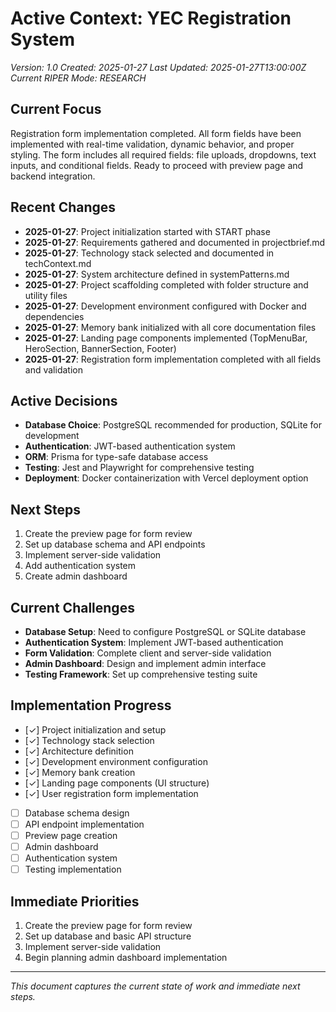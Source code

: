 # Active Context: YEC Registration System
*Version: 1.0*
*Created: 2025-01-27*
*Last Updated: 2025-01-27T13:00:00Z*
*Current RIPER Mode: RESEARCH*

## Current Focus
Registration form implementation completed. All form fields have been implemented with real-time validation, dynamic behavior, and proper styling. The form includes all required fields: file uploads, dropdowns, text inputs, and conditional fields. Ready to proceed with preview page and backend integration.

## Recent Changes
- **2025-01-27**: Project initialization started with START phase
- **2025-01-27**: Requirements gathered and documented in projectbrief.md
- **2025-01-27**: Technology stack selected and documented in techContext.md
- **2025-01-27**: System architecture defined in systemPatterns.md
- **2025-01-27**: Project scaffolding completed with folder structure and utility files
- **2025-01-27**: Development environment configured with Docker and dependencies
- **2025-01-27**: Memory bank initialized with all core documentation files
- **2025-01-27**: Landing page components implemented (TopMenuBar, HeroSection, BannerSection, Footer)
- **2025-01-27**: Registration form implementation completed with all fields and validation

## Active Decisions
- **Database Choice**: PostgreSQL recommended for production, SQLite for development
- **Authentication**: JWT-based authentication system
- **ORM**: Prisma for type-safe database access
- **Testing**: Jest and Playwright for comprehensive testing
- **Deployment**: Docker containerization with Vercel deployment option

## Next Steps
1. Create the preview page for form review
2. Set up database schema and API endpoints
3. Implement server-side validation
4. Add authentication system
5. Create admin dashboard

## Current Challenges
- **Database Setup**: Need to configure PostgreSQL or SQLite database
- **Authentication System**: Implement JWT-based authentication
- **Form Validation**: Complete client and server-side validation
- **Admin Dashboard**: Design and implement admin interface
- **Testing Framework**: Set up comprehensive testing suite

## Implementation Progress
- [✓] Project initialization and setup
- [✓] Technology stack selection
- [✓] Architecture definition
- [✓] Development environment configuration
- [✓] Memory bank creation
- [✓] Landing page components (UI structure)
- [✓] User registration form implementation
- [ ] Database schema design
- [ ] API endpoint implementation
- [ ] Preview page creation
- [ ] Admin dashboard
- [ ] Authentication system
- [ ] Testing implementation

## Immediate Priorities
1. Create the preview page for form review
2. Set up database and basic API structure
3. Implement server-side validation
4. Begin planning admin dashboard implementation

---

*This document captures the current state of work and immediate next steps.* 